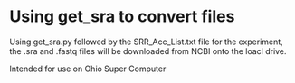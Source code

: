# Using get_sra to convert files
Using get_sra.py followed by the SRR_Acc_List.txt file for the experiment, the .sra and .fastq files will be downloaded from NCBI onto the loacl drive.


Intended for use on Ohio Super Computer
